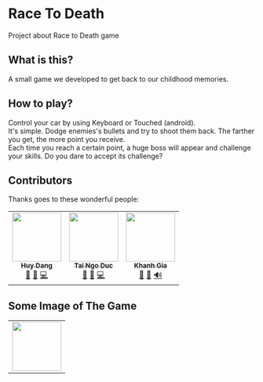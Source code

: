 # Race To Death
Project about Race to Death game
## What is this?

A small game we developed to get back to our childhood memories. 

## How to play?

Control your car by using Keyboard or Touched (android). <br>
It's simple. Dodge enemies's bullets and try to shoot them back. The farther you get, the more point you receive. <br>
Each time you reach a certain point, a huge boss will appear and challenge your skills. Do you dare to accept its challenge?

## Contributors 

Thanks goes to these wonderful people:

<table>
  <tr>
    <td align="center">
      <a href="https://github.com/giahuy-204"><img src="https://avatars.githubusercontent.com/u/54048975?v=4" width="100px;" alt=""/><br /><sub><b>Huy Dang</b></sub>
      </a><br/> <a href="#" title="Bug Fixing">🐛</a> <a href="#" title="Time management">📆</a> <a href="#" title="Coder">💻</a>
    </td>
    <td align="center">
      <a href="https://github.com/TaiNgoDuc"><img src="https://avatars.githubusercontent.com/u/65527579?v=4" width="100px;" alt=""/><br /><sub><b>Tai Ngo Duc</b></sub>
      </a><br/> <a href="#" title="Bug Fixing">🐛</a> <a href="#" title="Planning Ideas">🤔</a> <a href="#" title="Coder">💻</a>
    </td>
    <td align="center"><a href="https://github.com/Kid290801">
      <img src="https://avatars.githubusercontent.com/u/65524148?v=4" width="100px;" alt=""/><br /><sub><b>Khanh Gia </b></sub>
      </a><br/> <a href="#" title="Designer">🎨</a> <a href="#" title="Tester">📓</a> <a href="#" title="Audio Manager">🔊</a>
    </td>
  </tr>
</table>

## Some Image of The Game

<table>
  <tr>
    <td align="center">
      <a><img src="https://imgur.com/eQ1DPrB" width="100px;" alt=""/></a>
    </td>
  </tr>
</table>
